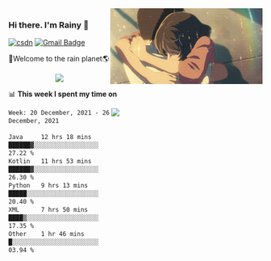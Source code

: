 <img  align='right' height="150" src="https://github.com/LikeRainDay/LikeRainDay/blob/master/pic/img_rain_1.gif?raw=true">



### Hi there. I'm Rainy :lemon:

[![csdn](https://img.shields.io/badge/-csdn-c14438?style=flat-square&logo=c&logoColor=white)](https://blog.csdn.net/qq_15807167)
[![Gmail Badge](https://img.shields.io/badge/-gmail-c14438?style=flat-square&logo=Gmail&logoColor=white&link=mailto:houshuai0816@gmail.com)](mailto:houshuai0816@gmail.com)

🚀Welcome to the rain planet🌎

<center>
<img align='center'  src="https://source.unsplash.com/random/1200x600">
</center>

📊 **This week I spent my time on**

<img align='right'   width="300" src="https://github-readme-stats.vercel.app/api?username=LikeRainDay&show_icons=true&title_color=fff&icon_color=79ff97&text_color=9f9f9f&bg_color=151515">

<!--START_SECTION:waka-->
```text
Week: 20 December, 2021 - 26 December, 2021

Java     12 hrs 18 mins  ██████▓░░░░░░░░░░░░░░░░░░   27.22 % 
Kotlin   11 hrs 53 mins  ██████▓░░░░░░░░░░░░░░░░░░   26.30 % 
Python   9 hrs 13 mins   █████░░░░░░░░░░░░░░░░░░░░   20.40 % 
XML      7 hrs 50 mins   ████▒░░░░░░░░░░░░░░░░░░░░   17.35 % 
Other    1 hr 46 mins    █░░░░░░░░░░░░░░░░░░░░░░░░   03.94 % 
```
<!--END_SECTION:waka-->
